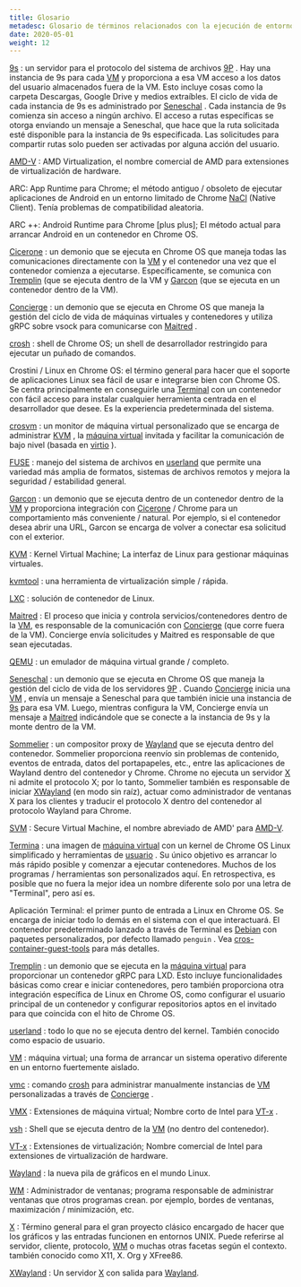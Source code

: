 ```yaml
---
title: Glosario
metadesc: Glosario de términos relacionados con la ejecución de entornos Linux en Chrome OS.
date: 2020-05-01
weight: 12
---
```


[9s](https://chromium.googlesource.com/chromiumos/platform2/+/master/vm_tools/9s/) : un servidor para el protocolo del sistema de archivos [9P](http://man.cat-v.org/plan_9/5/intro) . Hay una instancia de 9s para cada [VM](#term--vm) y proporciona a esa VM acceso a los datos del usuario almacenados fuera de la VM. Esto incluye cosas como la carpeta Descargas, Google Drive y medios extraíbles. El ciclo de vida de cada instancia de 9s es administrado por [Seneschal](#term--seneschal) . Cada instancia de 9s comienza sin acceso a ningún archivo. El acceso a rutas específicas se otorga enviando un mensaje a Seneschal, que hace que la ruta solicitada esté disponible para la instancia de 9s especificada. Las solicitudes para compartir rutas solo pueden ser activadas por alguna acción del usuario.

[AMD-V](https://en.wikipedia.org/wiki/AMD-V) : AMD Virtualization, el nombre comercial de AMD para extensiones de virtualización de hardware.

ARC: App Runtime para Chrome; el método antiguo / obsoleto de ejecutar aplicaciones de Android en un entorno limitado de Chrome [NaCl](https://developer.chrome.com/native-client) (Native Client). Tenía problemas de compatibilidad aleatoria.

ARC ++: Android Runtime para Chrome [plus plus]; El método actual para arrancar Android en un contenedor en Chrome OS.

[Cicerone](https://chromium.googlesource.com/chromiumos/platform2/+/master/vm_tools/cicerone/) : un demonio que se ejecuta en Chrome OS que maneja todas las comunicaciones directamente con la [VM](#term--vm) y el contenedor una vez que el contenedor comienza a ejecutarse. Específicamente, se comunica con [Tremplin](#term--tremplin) (que se ejecuta dentro de la VM y [Garcon](#term--garcon) (que se ejecuta en un contenedor dentro de la VM).

[Concierge](https://chromium.googlesource.com/chromiumos/platform2/+/master/vm_tools/concierge/) : un demonio que se ejecuta en Chrome OS que maneja la gestión del ciclo de vida de máquinas virtuales y contenedores y utiliza gRPC sobre vsock para comunicarse con [Maitred](#term--maitred) .

[crosh](https://chromium.googlesource.com/chromiumos/platform2/+/master/crosh/) : shell de Chrome OS; un shell de desarrollador restringido para ejecutar un puñado de comandos.

Crostini / Linux en Chrome OS: el término general para hacer que el soporte de aplicaciones Linux sea fácil de usar e integrarse bien con Chrome OS. Se centra principalmente en conseguirle una [Terminal](#term--terminal-app) con un contenedor con fácil acceso para instalar cualquier herramienta centrada en el desarrollador que desee. Es la experiencia predeterminada del sistema.

[crosvm](https://chromium.googlesource.com/chromiumos/platform/crosvm/) : un monitor de máquina virtual personalizado que se encarga de administrar [KVM](#term--kvm) , la [máquina virtual](#term--vm) invitada y facilitar la comunicación de bajo nivel (basada en [virtio](http://docs.oasis-open.org/virtio/virtio/v1.0/virtio-v1.0.html) ).

[FUSE](https://github.com/libfuse/libfuse/) : manejo del sistema de archivos en [userland](#term--userland) que permite una variedad más amplia de formatos, sistemas de archivos remotos y mejora la seguridad / estabilidad general.

[Garcon](https://chromium.googlesource.com/chromiumos/platform2/+/master/vm_tools/garcon/) : un demonio que se ejecuta dentro de un contenedor dentro de la [VM](#term--vm) y proporciona integración con [Cicerone](#term--cicerone) / Chrome para un comportamiento más conveniente / natural. Por ejemplo, si el contenedor desea abrir una URL, Garcon se encarga de volver a conectar esa solicitud con el exterior.

[KVM](https://www.linux-kvm.org/) : Kernel Virtual Machine; La interfaz de Linux para gestionar máquinas virtuales.

[kvmtool](https://git.kernel.org/pub/scm/linux/kernel/git/will/kvmtool.git/) : una herramienta de virtualización simple / rápida.

[LXC](https://linuxcontainers.org/lxc/introduction/) : solución de contenedor de Linux.

[Maitred](https://chromium.googlesource.com/chromiumos/platform2/+/master/vm_tools/maitred/) : El proceso que inicia y controla servicios/contenedores dentro de la [VM](#term--vm), es responsable de la comunicación con [Concierge](#term--concierge) (que corre fuera de la VM). Concierge envía solicitudes y Maitred es responsable de que sean ejecutadas.

[QEMU](https://www.qemu.org/) : un emulador de máquina virtual grande / completo.

[Seneschal](https://chromium.googlesource.com/chromiumos/platform2/+/master/vm_tools/seneschal/) : un demonio que se ejecuta en Chrome OS que maneja la gestión del ciclo de vida de los servidores [9P](http://man.cat-v.org/plan_9/5/intro) . Cuando [Concierge](#term--concierge) inicia una [VM](#term--vm) , envía un mensaje a Seneschal para que también inicie una instancia de [9s](#term--9s) para esa VM. Luego, mientras configura la VM, Concierge envía un mensaje a [Maitred](#term--maitred) indicándole que se conecte a la instancia de 9s y la monte dentro de la VM.

[Sommelier](https://chromium.googlesource.com/chromiumos/platform2/+/master/vm_tools/sommelier/) : un compositor proxy de [Wayland](#term--wayland) que se ejecuta dentro del contenedor. Sommelier proporciona reenvío sin problemas de contenido, eventos de entrada, datos del portapapeles, etc., entre las aplicaciones de Wayland dentro del contenedor y Chrome. Chrome no ejecuta un servidor [X](#term--x) ni admite el protocolo X; por lo tanto, Sommelier también es responsable de iniciar [XWayland](#term--xwayland) (en modo sin raíz), actuar como administrador de ventanas X para los clientes y traducir el protocolo X dentro del contenedor al protocolo Wayland para Chrome.

[SVM](https://en.wikipedia.org/wiki/AMD-V) : Secure Virtual Machine, el nombre abreviado de AMD' para [AMD-V](#term--amd-v).

[Termina](https://chromium.googlesource.com/chromiumos/overlays/board-overlays/+/master/project-termina/) : una imagen de [máquina virtual](#term--vm) con un kernel de Chrome OS Linux simplificado y herramientas de [usuario](#term--userland) . Su único objetivo es arrancar lo más rápido posible y comenzar a ejecutar contenedores. Muchos de los programas / herramientas son personalizados aquí. En retrospectiva, es posible que no fuera la mejor idea un nombre diferente solo por una letra de "Terminal", pero así es.

Aplicación Terminal: el primer punto de entrada a Linux en Chrome OS. Se encarga de iniciar todo lo demás en el sistema con el que interactuará. El contenedor predeterminado lanzado a través de Terminal es [Debian](https://www.debian.org/) con paquetes personalizados, por defecto llamado `penguin` . Vea [cros-container-guest-tools](https://chromium.googlesource.com/chromiumos/containers/cros-container-guest-tools/) para más detalles.

[Tremplin](https://chromium.googlesource.com/chromiumos/platform/tremplin/+/master/) : un demonio que se ejecuta en la [máquina virtual](#term--vm) para proporcionar un contenedor gRPC para LXD. Esto incluye funcionalidades básicas como crear e iniciar contenedores, pero también proporciona otra integración específica de Linux en Chrome OS, como configurar el usuario principal de un contenedor y configurar repositorios aptos en el invitado para que coincida con el hito de Chrome OS.

[userland](https://en.wikipedia.org/wiki/User_space) : todo lo que no se ejecuta dentro del kernel. También conocido como espacio de usuario.

[VM](https://en.wikipedia.org/wiki/Virtual_machine) : máquina virtual; una forma de arrancar un sistema operativo diferente en un entorno fuertemente aislado.

[vmc](https://chromium.googlesource.com/chromiumos/platform2/+/master/vm_tools/concierge/) : comando [crosh](#term--crosh) para administrar manualmente instancias de [VM](#term--vm) personalizadas a través de [Concierge](#term--concierge) .

[VMX](https://en.wikipedia.org/wiki/Intel%20VT-x) : Extensiones de máquina virtual; Nombre corto de Intel para [VT-x](#term--vt-x) .

[vsh](https://chromium.googlesource.com/chromiumos/platform2/+/master/vm_tools/vsh/) : Shell que se ejecuta dentro de la [VM](#term--vm) (no dentro del contenedor).

[VT-x](https://en.wikipedia.org/wiki/Intel%20VT-x) : Extensiones de virtualización; Nombre comercial de Intel para extensiones de virtualización de hardware.

[Wayland](https://wayland.freedesktop.org/) : la nueva pila de gráficos en el mundo Linux.

[WM](https://en.wikipedia.org/wiki/X_window_manager) : Administrador de ventanas; programa responsable de administrar ventanas que otros programas crean. por ejemplo, bordes de ventanas, maximización / minimización, etc.

[X](https://en.wikipedia.org/wiki/X_Window_System) : Término general para el gran proyecto clásico encargado de hacer que los gráficos y las entradas funcionen en entornos UNIX. Puede referirse al servidor, cliente, protocolo, [WM](#term--wm) o muchas otras facetas según el contexto. también conocido como X11, <span>X.</span> Org y XFree86.

[XWayland](https://wayland.freedesktop.org/xserver.html) : Un servidor [X](#term--x) con salida para [Wayland](#term--wayland).
